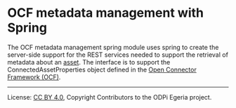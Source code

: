 <!-- SPDX-License-Identifier: CC-BY-4.0 -->
<!-- Copyright Contributors to the ODPi Egeria project. -->

# OCF metadata management with Spring

The OCF metadata management spring module uses spring to create the server-side support for the REST services
needed to support the retrieval of metadata about an [asset](../../../access-services/docs/concepts/assets).
The interface is to support the ConnectedAssetProperties object defined in the
[Open Connector Framework (OCF)](../../../frameworks/open-connector-framework).

----
License: [CC BY 4.0](https://creativecommons.org/licenses/by/4.0/),
Copyright Contributors to the ODPi Egeria project.
